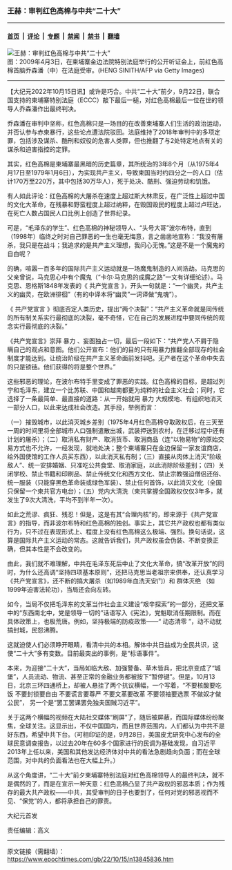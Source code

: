 ### 王赫：审判红色高棉与中共“二十大”

---

#### [首页](../../../..?n13845836) &nbsp;|&nbsp; [评论](../../../../../epoch-comment?n13845836) &nbsp;|&nbsp; [专题](../../../../../epoch-special?n13845836) &nbsp;|&nbsp; [禁闻](../../../../../epoch-news?n13845836) &nbsp;|&nbsp; [禁书](../../../../../books?n13845836) &nbsp;|&nbsp; [翻墙](https://github.com/gfw-breaker/nogfw/blob/master/README.md?n13845836)


<div><img alt="王赫：审判红色高棉与中共“二十大”" class="attachment-djy_600_400 size-djy_600_400 wp-post-image" src="https://i.epochtimes.com/assets/uploads/2022/10/id13845887-GettyImages-85780990--600x400.jpeg"/>
<div class="caption">
 图：2009年4月3日，在柬埔寨金边法院特别法庭举行的公开听证会上，前红色高棉首脑乔森潘（中）在法庭受审。(HENG SINITH/AFP via Getty Images)
</div></div><hr/><div class="post_content" id="artbody" itemprop="articleBody">
 <!-- article content begin -->
 <p>
  【大纪元2022年10月15日讯】或许是巧合。中共“二十大”前夕，9月22日，联合国支持的柬埔寨特别法庭（ECCC）敲下最后一槌，对红色高棉最后一位在世的领导人乔森潘作出最终判决。
 </p>
 <p>
  乔森潘在审判中坚称，红色高棉只是一场目的在改善柬埔寨人们生活的政治运动，并否认参与赤柬暴行，这些论点遭法院驳回。法庭维持了2018年审判中的多项定罪，包括涉及谋杀、酷刑和奴役的危害人类罪，但也推翻了与2处特定地点有关的谋杀和迫害指控的定罪。
 </p>
 <p>
  其实，红色高棉是柬埔寨最黑暗的历史篇章，其所统治的3年8个月（从1975年4月17日至1979年1月6日），为实现共产主义，导致柬国当时约四分之一的人口（估计170万至220万，其中包括30万华人），死于处决、酷刑、强迫劳动和饥饿。
 </p>
 <p>
  有人如此评论：红色高棉的大屠杀在速度上超过斯大林肃反，在广泛性上超过中国的文化大革命，在残暴和野蛮程度上超过纳粹，在毁国毁民的程度上超过卢旺达，在死亡人数占国民人口比例上创造了世界纪录。
 </p>
 <p>
  可是，“毛泽东的学生”、红色高棉的神秘领导人、“头号大哥”波尔布特，直到（1998年）临终之时对自己罪恶的一生也毫无悔意，言之凿凿地宣称：“我没有屠杀，我只是在战斗；我追求的是共产主义理想，我问心无愧。”这是不是一个魔鬼的自白呢？
 </p>
 <p>
  的确，喧嚣一百多年的国际共产主义运动就是一场魔鬼制造的人间浩劫。马克思的父亲曾说，马克思心中有个魔鬼（“卡尔·马克思的成魔之路”一文有详细论述）。马克思、恩格斯1848年发表的《
  <ok href="https://www.epochtimes.com/gb/tag/%E5%85%B1%E4%BA%A7%E5%85%9A%E5%AE%A3%E8%A8%80.html">
   共产党宣言
  </ok>
  》，开头一句就是：“一个幽灵，共产主义的幽灵，在欧洲徘徊”（有的中译本将“幽灵”一词译做“鬼魂”）。
 </p>
 <p>
  《
  <ok href="https://www.epochtimes.com/gb/tag/%E5%85%B1%E4%BA%A7%E5%85%9A%E5%AE%A3%E8%A8%80.html">
   共产党宣言
  </ok>
  》彻底否定人类历史，提出“两个决裂”：“共产主义革命就是同传统的所有制关系实行最彻底的决裂，毫不奇怪，它在自己的发展进程中要同传统的观念实行最彻底的决裂。”
 </p>
 <p>
  《共产党宣言》崇拜
  <ok href="https://www.epochtimes.com/gb/tag/%E6%9A%B4%E5%8A%9B.html">
   暴力
  </ok>
  、妄图独占一切，最后一段如下：“共产党人不屑于隐瞒自己的观点和意图。他们公开宣布：他们的目的只有用暴力推翻全部现存的社会制度才能达到。让统治阶级在共产主义革命面前发抖吧。无产者在这个革命中失去的只是锁链。他们获得的将是整个世界。”
 </p>
 <p>
  这些邪恶的理论，在波尔布特手里变成了罪恶的实践。红色高棉的目标，是超过列宁和毛泽东，建立一个比苏联、中国和越南都更为纯粹的社会主义社会；同时，它选择了一条最简单、最直接的道路：从一开始就用
  <ok href="https://www.epochtimes.com/gb/tag/%E6%9A%B4%E5%8A%9B.html">
   暴力
  </ok>
  大规模地、有组织地消灭一部分人口，以此来达成社会改造。其手段，举例而言：
 </p>
 <p>
  （一）摧毁城市，以此消灭城乡差别（1975年4月红色高棉夺取政权后，在三天至一周的时间里将全部城市人口强制遣散出城，武装押送到农村，在迁移过程中还有计划的屠杀）；（二）取消私有财产、取消货币、取消商品（连“以物易物”的原始交易方式也不允许，一经发现，就地处决；整个柬埔寨只在金边保留一家友谊商店，给外国使馆的工作人员买东西），以此消灭私有制；（三）直接从肉体上消灭“阶级敌人”、统一安排婚姻、只准吃公共食堂、取消家庭，以此消除阶级差别；（四）关闭学校、禁止书籍和印刷品、禁止传统文化和西方文化、禁止宗教强迫僧侣还俗、统一服装（只能穿黑色革命装或绿色军装）、禁止任何首饰，以此消灭文化（全国只保留一个柬共官方电台）；（五）党内大清洗（柬共掌握全国政权仅仅3年多，就发生了9次大清洗，平均不到半年一次）。
 </p>
 <p>
  如此之荒谬、疯狂、残忍！但是，这是有其“合理内核”的，即来源于《共产党宣言》的指导，而非波尔布特和红色高棉的独创。事实上，其它共产政权也都有类似行为，只不过在表现形式上、程度上没有红色高棉这么极端、强烈。换句话说，这算是国际共产主义运动的常态。这就告诉我们，共产政权虽会伪装、不断变换正确，但其本性是不会改变的。
 </p>
 <p>
  由此，我们就不难理解，中共在毛泽东死后中止了文化大革命，搞“改革开放”的同时，为什么还高调“坚持四项基本原则”，还把马克思当老祖宗来供奉，还认真学习《共产党宣言》，还不断的搞大屠杀（如1989年血洗天安门）和
  <ok href="https://www.epochtimes.com/gb/tag/%E7%BE%A4%E4%BD%93%E7%81%AD%E7%BB%9D.html">
   群体灭绝
  </ok>
  （如1999年迫害法轮功），当局还会向左转。
 </p>
 <p>
  如今，当局不仅把毛泽东的文革当作社会主义建设“艰辛探索”的一部分，还把文革中的“东西南北中，党是领导一切的”话语写入《宪法》，党魁取消任期限制。而在具体政策上，也极荒唐。例如，坚持极端的防疫政策——“
  <ok href="https://www.epochtimes.com/gb/tag/%E5%8A%A8%E6%80%81%E6%B8%85%E9%9B%B6.html">
   动态清零
  </ok>
  ”，动不动就搞封城，民怨沸腾。
 </p>
 <p>
  这就迫使人们必须睁开眼睛，看清中共的本相。解体中共日益成为全民共识，这使“二十大”多有变数。目前最突出的事例，是“标语事件”。
 </p>
 <p>
  本来，为迎接“二十大”，当局如临大敌、加强警备、草木皆兵，把北京变成了“城堡”，人员流动、物流、甚至正常的金融业务都被按下“暂停键”。但是，10月13日，北京三环四通桥上，却被人悬挂了两个抗议横幅，一个写着，“不要核酸要吃饭 不要封锁要自由 不要谎言要尊严 不要文革要改革 不要领袖要选票 不做奴才做公民”， 另一个是“罢工罢课罢免独夫国贼习近平”。
 </p>
 <p>
  关于这两个横幅的视频在大陆社交媒体“刷屏”了，随后被屏蔽，而国际媒体纷纷聚焦，全球关注。这显示出，不仅中国国内，而且世界范围内，人们都认为中共不是好东西，希望中共下台。（可相印证的是，9月28日，美国皮尤研究中心发布的全球民意调查报告，以过去20年在60多个国家进行的民调为基础发现，自习近平2013年上任以来，美国和其他发达经济体对中共的看法急剧趋向负面；而在全球范围，对中共的负面看法也在大幅上升。）
 </p>
 <p>
  从这个角度讲，“二十大”前夕柬埔寨特别法庭对红色高棉领导人的最终判决，就不是偶然的了，而是在宣示一种天意：红色高棉凸显了共产政权的邪恶本质；作为残存的最大共产政权——中共，其受审判的日子也要到了，任何对党的邪恶视而不见、“保党”的人，都将承担自己的罪责。
 </p>
 <p>
  大纪元首发
 </p>
 <p>
  责任编辑：高义
 </p>
 <!-- article content end -->
 <div id="below_article_ad">
 </div>
</div>


---

原文链接（需翻墙）：https://www.epochtimes.com/gb/22/10/15/n13845836.htm